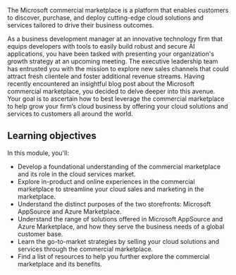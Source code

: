 The Microsoft commercial marketplace is a platform that enables customers to discover, purchase, and deploy cutting-edge cloud solutions and services tailored to drive their business outcomes.

As a business development manager at an innovative technology firm that equips developers with tools to easily build robust and secure AI applications, you have been tasked with presenting your organization's growth strategy at an upcoming meeting. The executive leadership team has entrusted you with the mission to explore new sales channels that could attract fresh clientele and foster additional revenue streams. Having recently encountered an insightful blog post about the Microsoft commercial marketplace, you decided to delve deeper into this avenue. Your goal is to ascertain how to best leverage the commercial marketplace to help grow your firm’s cloud business by offering your cloud solutions and services to customers all around the world.

## Learning objectives

In this module, you'll:

- Develop a foundational understanding of the commercial marketplace and its role in the cloud services market.
- Explore in-product and online experiences in the commercial marketplace to streamline your cloud sales and marketing in the marketplace.
- Understand the distinct purposes of the two storefronts: Microsoft AppSource and Azure Marketplace.
- Understand the range of solutions offered in Microsoft AppSource and Azure Marketplace, and how they serve the business needs of a global customer base.
- Learn the go-to-market strategies by selling your cloud solutions and services through the commercial marketplace.
- Find a list of resources to help you further explore the commercial marketplace and its benefits.